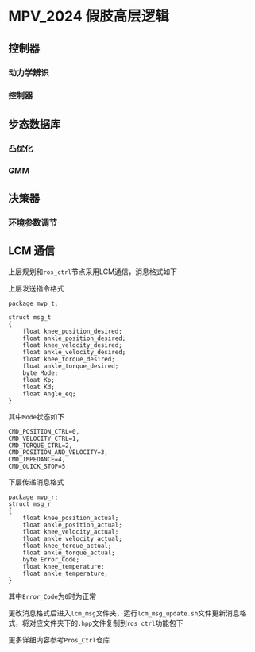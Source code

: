 # MPV_2024 假肢高层逻辑

## 控制器
### 动力学辨识
### 控制器

## 步态数据库
### 凸优化
### GMM

## 决策器
### 环境参数调节



## LCM 通信
上层规划和`ros_ctrl`节点采用LCM通信，消息格式如下

上层发送指令格式
```angular2html
package mvp_t;

struct msg_t
{
    float knee_position_desired;
    float ankle_position_desired;
    float knee_velocity_desired;
    float ankle_velocity_desired;
    float knee_torque_desired;
    float ankle_torque_desired;
    byte Mode;
    float Kp;
    float Kd;
    float Angle_eq;
}
```
其中`Mode`状态如下
```angular2html
CMD_POSITION_CTRL=0,
CMD_VELOCITY_CTRL=1,
CMD_TORQUE_CTRL=2,
CMD_POSITION_AND_VELOCITY=3,
CMD_IMPEDANCE=4,
CMD_QUICK_STOP=5
```
下层传递消息格式
```angular2html
package mvp_r;
struct msg_r
{
    float knee_position_actual;
    float ankle_position_actual;
    float knee_velocity_actual;
    float ankle_velocity_actual;
    float knee_torque_actual;
    float ankle_torque_actual;
    byte Error_Code;
    float knee_temperature;
    float ankle_temperature;
}
```
其中`Error_Code`为`0`时为正常

更改消息格式后进入`lcm_msg`文件夹，运行`lcm_msg_update.sh`文件更新消息格式，将对应文件夹下的`.hpp`文件复制到`ros_ctrl`功能包下

更多详细内容参考`Pros_Ctrl`仓库